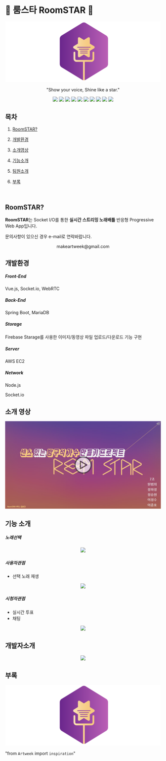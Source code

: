 # :star2: 룸스타 RoomSTAR :star2:

![logo2](README.assets/logo2.png)

<p align="center">
"Show your voice, Shine like a star."
</p>

<p align="center">
  <img src="http://img.shields.io/:license-mit-green.svg"/>
  <img src="https://img.shields.io/badge/network-socket.io-black.svg"/>
  <img src="https://img.shields.io/badge/network-webRTC-purple.svg"/>
  <img src="https://img.shields.io/badge/framework-vue.js-green.svg"/>
<img src="https://img.shields.io/badge/language-javascript-yellow.svg"/>
<img src="https://img.shields.io/badge/language-java-blue.svg"/>
<img src="https://img.shields.io/badge/server-spring-brightgreen.svg"/>
<img src="https://img.shields.io/badge/server-node.js-brightgreen.svg"/>
<img src="https://img.shields.io/badge/DB-firebase-red.svg"/>
<img src="https://img.shields.io/badge/DB-mariaDB-brown.svg"/>
</p>


## 목차

1. [RoomSTAR?](#RoomSTAR?)

2. [개발환경](#개발환경)

3. [소개영상](#소개영상)

4. [기능소개](#기능소개)

5. [팀원소개](#팀원소개)

6. [부록](#부록)

   ​     

## RoomSTAR?

**RoomSTAR**는 Socket I/O를 통한 **실시간 스트리밍 노래배틀** 반응형 Progressive Web App입니다. 

문의사항이 있으신 경우 e-mail로 연락바랍니다.

<p align="center">makeartweek@gmail.com</p>





## 개발환경

##### Front-End 

Vue.js, Socket.io, WebRTC



##### Back-End

Spring Boot, MariaDB



##### Storage

Firebase Starage를 사용한 이미지/동영상 파일 업로드/다운로드 기능 구현



##### Server

AWS EC2



##### Network

Node.js 

Socket.io




## 소개 영상

[![asciicast](./README.assets/VideoThumButton.png)](https://play-tv.kakao.com/v/407102314)




## 기능 소개



##### 노래선택

<p align="center">
<img src="README.assets/MusicSelectCut.gif">
</p>


##### 사용자관점

- 선택 노래 재생


<p align="center">
<img src="README.assets/SingerCut.gif">
</p>


##### 시청자관점

- 실시간 투표
- 채팅

<p align="center">
<img src="README.assets/WatcherCut.gif">
</p>



## 개발자소개

<p align="center">
<img src="README.assets/Intro.gif">
</p>




## 부록

![logo2](README.assets/logo2.png)



"from `Artweek` import `inspiration`"